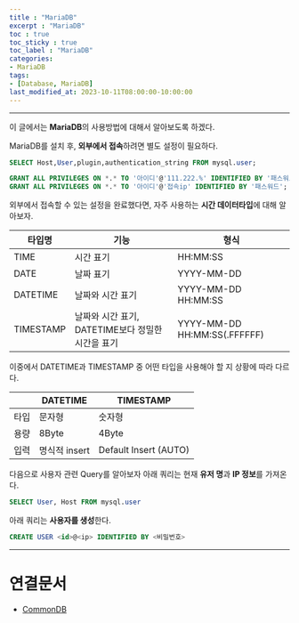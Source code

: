 ```yaml
---
title : "MariaDB"
excerpt : "MariaDB"
toc : true
toc_sticky : true
toc_label : "MariaDB"
categories:
- MariaDB
tags:
- [Database, MariaDB]
last_modified_at: 2023-10-11T08:00:00-10:00:00
---
```

  
---
  
 이 글에서는 **MariaDB**의 사용방법에 대해서 알아보도록 하겠다. 

 MariaDB를 설치 후, **외부에서 접속**하려면 별도 설정이 필요하다. 
  
```sql
SELECT Host,User,plugin,authentication_string FROM mysql.user;  

GRANT ALL PRIVILEGES ON *.* TO '아이디'@'111.222.%' IDENTIFIED BY '패스워드';
GRANT ALL PRIVILEGES ON *.* TO '아이디'@'접속ip' IDENTIFIED BY '패스워드';
```

 외부에서 접속할 수 있는 설정을 완료했다면, 자주 사용하는 **시간 데이터타입**에 대해 알아보자.

| 타입명       | 기능                               | 형식                           |
| --------- | -------------------------------- | ---------------------------- |
| TIME      | 시간 표기                            | HH:MM:SS                     |
| DATE      | 날짜 표기                            | YYYY-MM-DD                   |
| DATETIME  | 날짜와 시간 표기                        | YYYY-MM-DD HH:MM:SS          |
| TIMESTAMP | 날짜와 시간 표기, DATETIME보다 정밀한 시간을 표기 | YYYY-MM-DD HH:MM:SS(.FFFFFF) |

 이중에서 DATETIME과 TIMESTAMP 중 어떤 타입을 사용해야 할 지 상황에 따라 다르다. 

|     | DATETIME   | TIMESTAMP             |
| --- | ---------- | --------------------- |
| 타입  | 문자형        | 숫자형                   |
| 용량  | 8Byte      | 4Byte                 |
| 입력  | 명식적 insert | Default Insert (AUTO) |

 다음으로 사용자 관련 Query를 알아보자
 아래 쿼리는 현재 **유저 명**과 **IP 정보**를 가져온다.
  
```sql
SELECT User, Host FROM mysql.user
```

 아래 쿼리는 **사용자를 생성**한다.
  
```sql
CREATE USER <id>@<ip> IDENTIFIED BY <비밀번호>
```

---
  
# 연결문서
- [CommonDB](../../database/database-CommonDB)